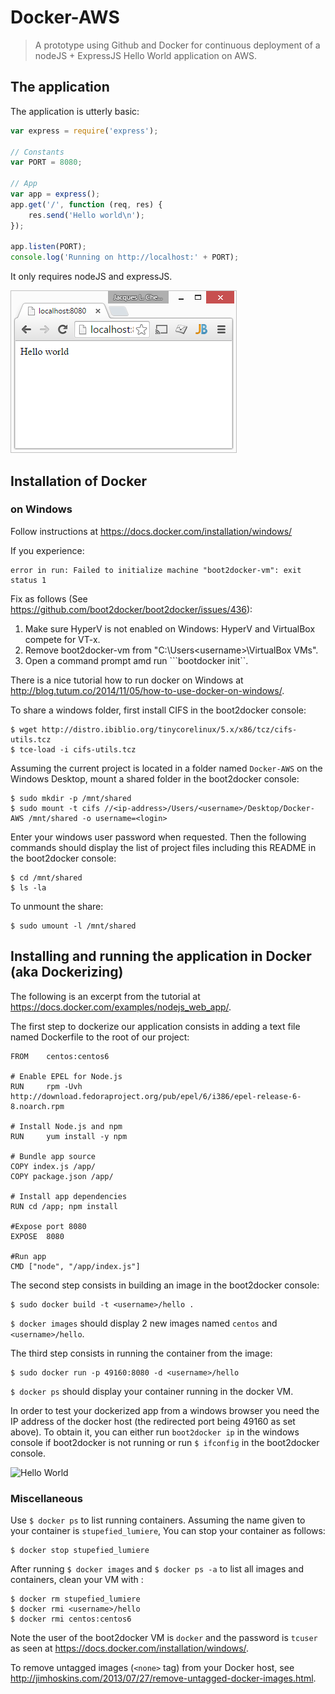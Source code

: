 # Docker-AWS

> A prototype using Github and Docker for continuous deployment of a nodeJS + ExpressJS Hello World application on AWS.

## The application

The application is utterly basic:

```js
var express = require('express');

// Constants
var PORT = 8080;

// App
var app = express();
app.get('/', function (req, res) {
    res.send('Hello world\n');
});

app.listen(PORT);
console.log('Running on http://localhost:' + PORT);
```

It only requires nodeJS and expressJS.

![Hello World](https://raw.githubusercontent.com/jlchereau/Docker-AWS/master/graphics/readme1.png)

## Installation of Docker

### on Windows

Follow instructions at https://docs.docker.com/installation/windows/

If you experience:

```
error in run: Failed to initialize machine "boot2docker-vm": exit status 1
```

Fix as follows (See https://github.com/boot2docker/boot2docker/issues/436):

1. Make sure HyperV is not enabled on Windows: HyperV and VirtualBox compete for VT-x.
2. Remove boot2docker-vm from "C:\Users\<username>\VirtualBox VMs".
3. Open a command prompt amd run ```bootdocker init``.

There is a nice tutorial how to run docker on Windows at http://blog.tutum.co/2014/11/05/how-to-use-docker-on-windows/.

To share a windows folder, first install CIFS in the boot2docker console:

```shell
$ wget http://distro.ibiblio.org/tinycorelinux/5.x/x86/tcz/cifs-utils.tcz
$ tce-load -i cifs-utils.tcz
```

Assuming the current project is located in a folder named ```Docker-AWS``` on the Windows Desktop, mount a shared folder in the boot2docker console:

```shell
$ sudo mkdir -p /mnt/shared
$ sudo mount -t cifs //<ip-address>/Users/<username>/Desktop/Docker-AWS /mnt/shared -o username=<login>
```

Enter your windows user password when requested. Then the following commands should display the list of project files including this README in the boot2docker console:

```shell
$ cd /mnt/shared
$ ls -la
```

To unmount the share:

```shell
$ sudo umount -l /mnt/shared
```

## Installing and running the application in Docker (aka Dockerizing)

The following is an excerpt from the tutorial at https://docs.docker.com/examples/nodejs_web_app/.

The first step to dockerize our application consists in adding a text file named Dockerfile to the root of our project:

```
FROM    centos:centos6

# Enable EPEL for Node.js
RUN     rpm -Uvh http://download.fedoraproject.org/pub/epel/6/i386/epel-release-6-8.noarch.rpm

# Install Node.js and npm
RUN     yum install -y npm

# Bundle app source
COPY index.js /app/
COPY package.json /app/

# Install app dependencies
RUN cd /app; npm install

#Expose port 8080
EXPOSE  8080

#Run app
CMD ["node", "/app/index.js"]
```

The second step consists in building an image in the boot2docker console:

```shell
$ sudo docker build -t <username>/hello .
```

```$ docker images``` should display 2 new images named ```centos``` and ```<username>/hello```.

The third step consists in running the container from the image:

```
$ sudo docker run -p 49160:8080 -d <username>/hello
```

```$ docker ps``` should display your container running in the docker VM.

In order to test your dockerized app from a windows browser you need the IP address of the docker host (the redirected port being 49160 as set above). To obtain it, you can either run ```boot2docker ip``` in the windows console if boot2docker is not running or run ```$ ifconfig``` in the boot2docker console.

![Hello World](https://raw.githubusercontent.com/jlchereau/Docker-AWS/master/graphics/readme2.png)

### Miscellaneous

Use ```$ docker ps``` to list running containers. Assuming the name given to your container is ```stupefied_lumiere```, You can stop your container as follows:

```shell
$ docker stop stupefied_lumiere
```

After running ```$ docker images``` and ```$ docker ps -a``` to list all images and containers, clean your VM with :

```shell
$ docker rm stupefied_lumiere
$ docker rmi <username>/hello
$ docker rmi centos:centos6
```

Note the user of the boot2docker VM is ```docker``` and the password is ```tcuser``` as seen at https://docs.docker.com/installation/windows/.

To remove untagged images (```<none>``` tag) from your Docker host, see http://jimhoskins.com/2013/07/27/remove-untagged-docker-images.html.